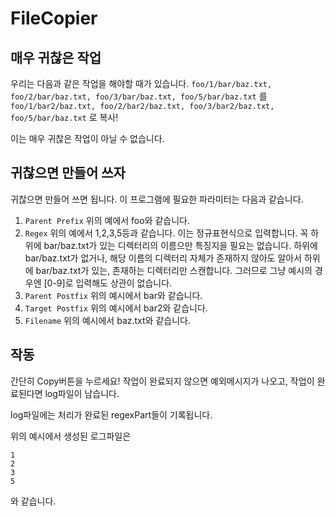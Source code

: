 # FileCopier
## 매우 귀찮은 작업
우리는 다음과 같은 작업을 해야할 때가 있습니다.
`foo/1/bar/baz.txt, foo/2/bar/baz.txt, foo/3/bar/baz.txt, foo/5/bar/baz.txt`
를
`foo/1/bar2/baz.txt, foo/2/bar2/baz.txt, foo/3/bar2/baz.txt, foo/5/bar/baz.txt`
로 복사!

이는 매우 귀찮은 작업이 아닐 수 없습니다.

## 귀찮으면 만들어 쓰자
귀찮으면 만들어 쓰면 됩니다.
이 프로그램에 필요한 파라미터는 다음과 같습니다.

1. `Parent Prefix`
위의 예에서 foo와 같습니다.
2. `Regex`
위의 예에서 1,2,3,5등과 같습니다.
이는 정규표현식으로 입력합니다. 꼭 하위에 bar/baz.txt가 있는 디렉터리의 이름으만 특징지을 필요는 없습니다.
하위에 bar/baz.txt가 없거나, 해당 이름의 디렉터리 자체가 존재하지 않아도 알아서 하위에 bar/baz.txt가 있는, 존재하는 디렉터리만 스캔합니다.
그러므로 그냥 예시의 경우엔 [0-9]로 입력해도 상관이 없습니다.
3. `Parent Postfix`
위의 예시에서 bar와 같습니다.
4. `Target Postfix`
위의 예시에서 bar2와 같습니다.
5. `Filename`
위의 예시에서 baz.txt와 같습니다.

## 작동
간단히 Copy버튼을 누르세요! 작업이 완료되지 않으면 예외메시지가 나오고, 작업이 완료된다면 log파일이 남습니다.

log파일에는 처리가 완료된 regexPart들이 기록됩니다.

위의 예시에서 생성된 로그파일은
```
1
2
3
5
```
와 같습니다.